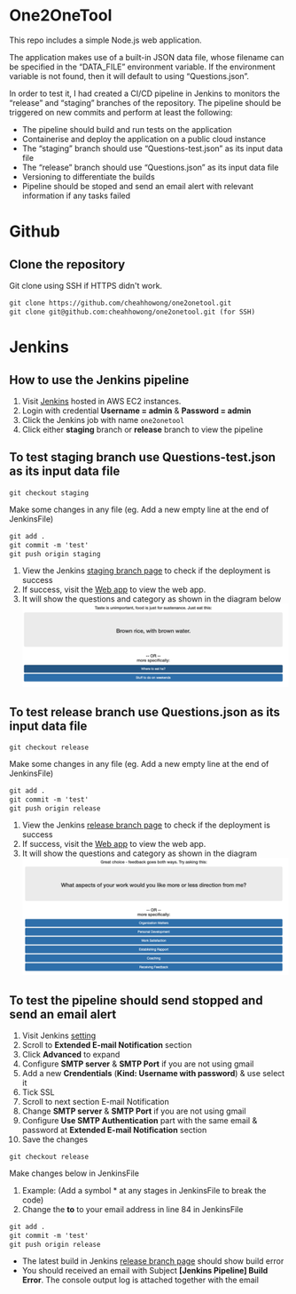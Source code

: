 # One2OneTool

This repo includes a simple Node.js web application. 

The application makes use of a built-in JSON data file, whose filename can be specified in the “DATA_FILE” environment variable. If the environment variable is not found, then it will default to using “Questions.json”.

In order to test it, I had created a CI/CD pipeline in Jenkins to monitors the “release” and “staging” branches of the repository. The pipeline should be triggered on new commits and perform at least the following:

- The pipeline should build and run tests on the application
- Containerise and deploy the application on a public cloud instance
- The “staging” branch should use “Questions-test.json” as its input data file
- The “release” branch should use “Questions.json” as its input data file
- Versioning to differentiate the builds
- Pipeline should be stoped and send an email alert with relevant information if any tasks failed

# Github

## Clone the repository
Git clone using SSH if HTTPS didn't work.
```
git clone https://github.com/cheahhowong/one2onetool.git
git clone git@github.com:cheahhowong/one2onetool.git (for SSH)
```

# Jenkins

## How to use the Jenkins pipeline
1. Visit [Jenkins](http://ec2-3-1-200-39.ap-southeast-1.compute.amazonaws.com:8080/) hosted in AWS EC2 instances.
2. Login with credential **Username = admin** & **Password = admin**
3. Click the Jenkins job with name `one2onetool`
4. Click either **staging** branch or **release** branch to view the pipeline

## To test **staging** branch use **Questions-test.json** as its input data file
``` 
git checkout staging 
```

Make some changes in any file (eg. Add a new empty line at the end of JenkinsFile)

```
git add .
git commit -m 'test'
git push origin staging
```
1. View the Jenkins [staging branch page](http://ec2-3-1-200-39.ap-southeast-1.compute.amazonaws.com:8080/job/one2onetool/job/staging/) to check if the deployment is success
2. If success, visit the [Web app](http://ec2co-ecsel-1l9l9yvh54yxb-1768850757.ap-southeast-1.elb.amazonaws.com:3000/) to view the web app.
3. It will show the questions and category as shown in the diagram below
![Questions-test](https://raw.githubusercontent.com/cheahhowong/one2onetool/master/screenshots/image2.png)

## To test **release** branch use **Questions.json** as its input data file
``` 
git checkout release 
```

Make some changes in any file (eg. Add a new empty line at the end of JenkinsFile)

```
git add .
git commit -m 'test'
git push origin release
```
1. View the Jenkins [release branch page](http://ec2-3-1-200-39.ap-southeast-1.compute.amazonaws.com:8080/job/one2onetool/job/release/) to check if the deployment is success
2. If success, visit the [Web app](http://ec2co-ecsel-1l9l9yvh54yxb-1768850757.ap-southeast-1.elb.amazonaws.com:3000/) to view the web app.
3. It will show the questions and category as shown in the diagram
![Questions-test](https://raw.githubusercontent.com/cheahhowong/one2onetool/master/screenshots/image1.png)

## To test the pipeline should send stopped and send an email alert
1. Visit Jenkins [setting](http://ec2-3-1-200-39.ap-southeast-1.compute.amazonaws.com:8080/manage/configure)
2. Scroll to **Extended E-mail Notification** section
3. Click **Advanced** to expand
4. Configure **SMTP server** & **SMTP Port** if you are not using gmail
5. Add a new **Crendentials** (**Kind: Username with password**) & use select it
6. Tick SSL
7. Scroll to next section E-mail Notification
8. Change **SMTP server** & **SMTP Port** if you are not using gmail
9. Configure **Use SMTP Authentication** part with the same email & password at **Extended E-mail Notification** section
10. Save the changes

``` 
git checkout release 
```

Make changes below in JenkinsFile 
1. Example: (Add a symbol * at any stages in JenkinsFile to break the code)
2. Change the **to** to your email address in line 84 in JenkinsFile

```
git add .
git commit -m 'test'
git push origin release
```

- The latest build in Jenkins [release branch page](http://ec2-3-1-200-39.ap-southeast-1.compute.amazonaws.com:8080/job/one2onetool/job/release/) should show build error
- You should received an email with Subject **[Jenkins Pipeline] Build Error**. The console output log is attached together with the email